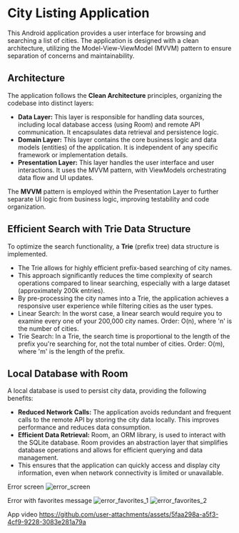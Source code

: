 # City Listing Application

This Android application provides a user interface for browsing and searching a list of cities. The application is designed with a clean architecture, utilizing the Model-View-ViewModel (MVVM) pattern to ensure separation of concerns and maintainability.

## Architecture

The application follows the **Clean Architecture** principles, organizing the codebase into distinct layers:

* **Data Layer:** This layer is responsible for handling data sources, including local database access (using Room) and remote API communication. It encapsulates data retrieval and persistence logic.
* **Domain Layer:** This layer contains the core business logic and data models (entities) of the application. It is independent of any specific framework or implementation details.
* **Presentation Layer:** This layer handles the user interface and user interactions. It uses the MVVM pattern, with ViewModels orchestrating data flow and UI updates.

The **MVVM** pattern is employed within the Presentation Layer to further separate UI logic from business logic, improving testability and code organization.

## Efficient Search with Trie Data Structure

To optimize the search functionality, a **Trie** (prefix tree) data structure is implemented.

* The Trie allows for highly efficient prefix-based searching of city names.
* This approach significantly reduces the time complexity of search operations compared to linear searching, especially with a large dataset (approximately 200k entries).
* By pre-processing the city names into a Trie, the application achieves a responsive user experience while filtering cities as the user types.
* Linear Search: In the worst case, a linear search would require you to examine every one of your 200,000 city names. Order: O(n), where 'n' is the number of cities.
* Trie Search: In a Trie, the search time is proportional to the length of the prefix you're searching for, not the total number of cities. Order: O(m), where 'm' is the length of the prefix.


## Local Database with Room

A local database is used to persist city data, providing the following benefits:

* **Reduced Network Calls:** The application avoids redundant and frequent calls to the remote API by storing the city data locally. This improves performance and reduces data consumption.
* **Efficient Data Retrieval:** Room, an ORM library, is used to interact with the SQLite database. Room provides an abstraction layer that simplifies database operations and allows for efficient querying and data management.
* This ensures that the application can quickly access and display city information, even when network connectivity is limited or unavailable.


Error screen
![error_screen](https://github.com/user-attachments/assets/34bc772b-6d84-4287-a773-707f82f35638)

Error with favorites message
![error_favorites_1](https://github.com/user-attachments/assets/29994710-c81e-4595-b563-416f0d0fb068)
![error_favorites_2](https://github.com/user-attachments/assets/dfa180db-beb2-4f21-bab8-86fc1244687d)


App video
https://github.com/user-attachments/assets/5faa298a-a5f3-4cf9-9228-3083e281a79a


